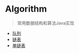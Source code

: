 # Algorithm
> 常用数据结构和算法Java实现
  


- [队列](https://github.com/V-trigger/Algorithm/tree/master/src/main/java/com/arrayqueue " ")
- [链表](https://github.com/V-trigger/Algorithm/tree/master/src/main/java/com/linkedlist " ")
- [单链表](https://github.com/V-trigger/Algorithm/tree/master/src/main/java/com/linkedlist " ")

